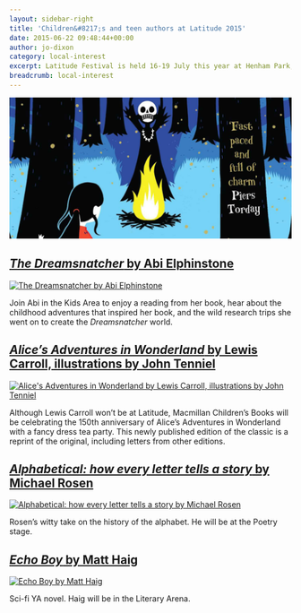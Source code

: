 ```yaml
---
layout: sidebar-right
title: 'Children&#8217;s and teen authors at Latitude 2015'
date: 2015-06-22 09:48:44+00:00
author: jo-dixon
category: local-interest
excerpt: Latitude Festival is held 16-19 July this year at Henham Park, Southwold. Here are some highlights from the children's authors appearing at the festival.
breadcrumb: local-interest
---
```

![The Dreamsnatcher by Abi Elphinstone](/images/featured/featured-the-dreamsnatcher.jpg)

## [<cite>The Dreamsnatcher</cite> by Abi Elphinstone](https://suffolk.spydus.co.uk/cgi-bin/spydus.exe/ENQ/OPAC/BIBENQ/31056287?QRY=CTIBIB%3C%20IRN(45622699)&QRYTEXT=The%20dreamsnatcher)

[![The Dreamsnatcher by Abi Elphinstone](http://suffolklibraries.co.uk/wp-content/uploads/2015/06/dreamsnatcher.jpg)](https://suffolk.spydus.co.uk/cgi-bin/spydus.exe/ENQ/OPAC/BIBENQ/31056287?QRY=CTIBIB%3C%20IRN(45622699)&QRYTEXT=The%20dreamsnatcher)

Join Abi in the Kids Area to enjoy a reading from her book, hear about the childhood adventures that inspired her book, and the wild research trips she went on to create the <cite>Dreamsnatcher</cite> world.

## [<cite>Alice&#8217;s Adventures in Wonderland</cite> by Lewis Carroll, illustrations by John Tenniel](https://suffolk.spydus.co.uk/cgi-bin/spydus.exe/ENQ/OPAC/BIBENQ/31070106?QRY=CTIBIB%3C%20IRN(1907845)&QRYTEXT=Alice%27s%20Adventures%20in%20Wonderlandi)

[![Alice's Adventures in Wonderland by Lewis Carroll, illustrations by John Tenniel](http://suffolklibraries.co.uk/wp-content/uploads/2015/06/alicenwonderland.jpg)](https://suffolk.spydus.co.uk/cgi-bin/spydus.exe/ENQ/OPAC/BIBENQ/31070106?QRY=CTIBIB%3C%20IRN(1907845)&QRYTEXT=Alice%27s%20Adventures%20in%20Wonderlandi)

Although Lewis Carroll won&#8217;t be at Latitude, Macmillan Children’s Books will be celebrating the 150th anniversary of Alice&#8217;s Adventures in Wonderland with a fancy dress tea party. This newly published edition of the classic is a reprint of the original, including letters from other editions.

## [<cite>Alphabetical: how every letter tells a story</cite> by Michael Rosen](https://suffolk.spydus.co.uk/cgi-bin/spydus.exe/ENQ/OPAC/BIBENQ/31066206?QRY=CTIBIB%3C%20IRN(26888008)&QRYTEXT=Alphabetical%20%3A%20how%20every%20letter%20tells%20a%20story)

[![Alphabetical: how every letter tells a story by Michael Rosen](http://suffolklibraries.co.uk/wp-content/uploads/2015/06/alphabetical.jpg)](https://suffolk.spydus.co.uk/cgi-bin/spydus.exe/ENQ/OPAC/BIBENQ/31066206?QRY=CTIBIB%3C%20IRN(26888008)&QRYTEXT=Alphabetical%20%3A%20how%20every%20letter%20tells%20a%20story)

Rosen&#8217;s witty take on the history of the alphabet. He will be at the Poetry stage.

## [<cite>Echo Boy</cite> by Matt Haig](https://suffolk.spydus.co.uk/cgi-bin/spydus.exe/ENQ/OPAC/BIBENQ/31003502?QRY=CTIBIB%3C%20IRN(34005726)&QRYTEXT=Echo%20boy)

[![Echo Boy by Matt Haig](http://suffolklibraries.co.uk/wp-content/uploads/2015/06/echoboy.jpg)](https://suffolk.spydus.co.uk/cgi-bin/spydus.exe/ENQ/OPAC/BIBENQ/31003502?QRY=CTIBIB%3C%20IRN(34005726)&QRYTEXT=Echo%20boy)

Sci-fi YA novel. Haig will be in the Literary Arena.
